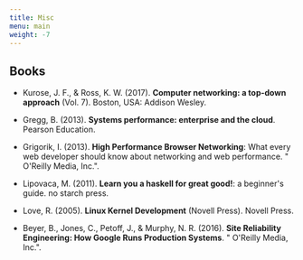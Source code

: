 ```yaml
---
title: Misc
menu: main
weight: -7
---
```


## Books

- Kurose, J. F., & Ross, K. W. (2017). **Computer networking: a top-down
approach** (Vol. 7). Boston, USA: Addison Wesley.

- Gregg, B. (2013). **Systems performance: enterprise and the cloud**. Pearson
Education.

- Grigorik, I. (2013). **High Performance Browser Networking**: What every web
developer should know about networking and web performance. " O'Reilly Media,
Inc.".

- Lipovaca, M. (2011). **Learn you a haskell for great good!**: a beginner's
guide. no starch press.

- Love, R. (2005). **Linux Kernel Development** (Novell Press). Novell Press.

- Beyer, B., Jones, C., Petoff, J., & Murphy, N. R. (2016). **Site Reliability
Engineering: How Google Runs Production Systems**. " O'Reilly Media, Inc.".
